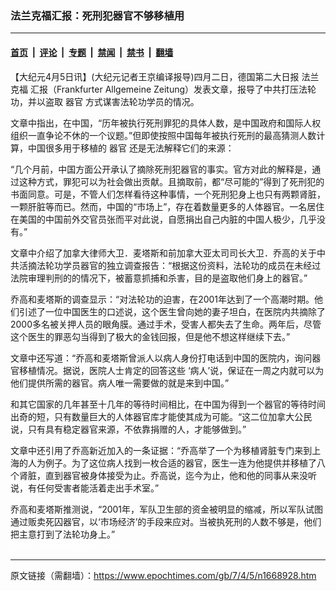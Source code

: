 ### 法兰克福汇报：死刑犯器官不够移植用

---

#### [首页](../../../..?n1668928) &nbsp;|&nbsp; [评论](../../../../../epoch-comment?n1668928) &nbsp;|&nbsp; [专题](../../../../../epoch-special?n1668928) &nbsp;|&nbsp; [禁闻](../../../../../epoch-news?n1668928) &nbsp;|&nbsp; [禁书](../../../../../books?n1668928) &nbsp;|&nbsp; [翻墙](https://github.com/gfw-breaker/nogfw/blob/master/README.md?n1668928)


<div class="post_content" id="artbody" itemprop="articleBody">
 <!-- article content begin -->
 <p>
  【大纪元4月5日讯】(大纪元记者王京编译报导)四月二日，德国第二大日报
  <ok href="https://www.epochtimes.com/gb/tag/%E6%B3%95%E5%85%B0%E5%85%8B%E7%A6%8F.html">
   法兰克福
  </ok>
  汇报（Frankfurter Allgemeine Zeitung）发表文章，报导了中共打压法轮功，并以盗取
  <ok href="https://www.epochtimes.com/gb/tag/%E5%99%A8%E5%AE%98.html">
   器官
  </ok>
  方式谋害法轮功学员的情况。
 </p>
 <p>
  文章中指出，在中国，“历年被执行死刑罪犯的具体人数，是中国政府和国际人权组织一直争论不休的一个议题。”但即使按照中国每年被执行死刑的最高猜测人数计算，中国很多用于移植的
  <ok href="https://www.epochtimes.com/gb/tag/%E5%99%A8%E5%AE%98.html">
   器官
  </ok>
  还是无法解释它们的来源：
 </p>
 <p>
  “几个月前，中国方面公开承认了摘除死刑犯器官的事实。官方对此的解释是，通过这种方式，罪犯可以为社会做出贡献。且摘取前，都“尽可能的”得到了死刑犯的书面同意。可是，不管人们怎样看待这种事情，一个死刑犯身上也只有两颗肾脏，一颗肝脏等而已。然而，中国的“市场上”，存在着数量更多的人体器官。一名居住在美国的中国前外交官员张而平对此说，自愿捐出自己内脏的中国人极少，几乎没有。”
 </p>
 <p>
  文章中介绍了加拿大律师大卫．麦塔斯和前加拿大亚太司司长大卫．乔高的关于中共活摘法轮功学员器官的独立调查报告：“根据这份资料，法轮功的成员在未经过法院审理判刑的的情况下，被蓄意抓捕和杀害，目的是盗取他们身上的器官。”
 </p>
 <p>
  乔高和麦塔斯的调查显示：“对法轮功的迫害，在2001年达到了一个高潮时期。他们引述了一位中国医生的口述说，这个医生曾向她的妻子坦白，在医院内共摘除了2000多名被关押人员的眼角膜。通过手术，受害人都失去了生命。两年后，尽管这个医生的罪恶勾当得到了极大的金钱回报，但是他不想这样继续下去。”
 </p>
 <p>
  文章中还写道：“乔高和麦塔斯曾派人以病人身份打电话到中国的医院内，询问器官移植情况。据说，医院人士肯定的回答这些 ‘病人’说，保证在一周之内就可以为他们提供所需的器官。病人唯一需要做的就是来到中国。”
 </p>
 <p>
  和其它国家的几年甚至十几年的等待时间相比，在中国为得到一个器官的等待时间出奇的短，只有数量巨大的人体器官库才能使其成为可能。“这二位加拿大公民说，只有具有稳定器官来源，不依靠捐赠的人，才能够做到。”
 </p>
 <p>
  文章中还引用了乔高新近加入的一条证据：“乔高举了一个为移植肾脏专门来到上海的人为例子。为了这位病人找到一枚合适的器官，医生一连为他提供并移植了八个肾脏，直到器官被身体接受为止。乔高说，迄今为止，他和他的同事从来没听说，有任何受害者能活着走出手术室。”
 </p>
 <p>
  乔高和麦塔斯推测说，“2001年，军队卫生部的资金被明显的缩减，所以军队试图通过贩卖死囚器官，以‘市场经济’的手段来应对。当被执死刑的人数不够是，他们把主意打到了法轮功身上。”
  <br/>
  <font color="#ffffff">
   (http://www.dajiyuan.com)
  </font>
 </p>
 <!-- article content end -->
 <div id="below_article_ad">
 </div>
</div>


---

原文链接（需翻墙）：https://www.epochtimes.com/gb/7/4/5/n1668928.htm